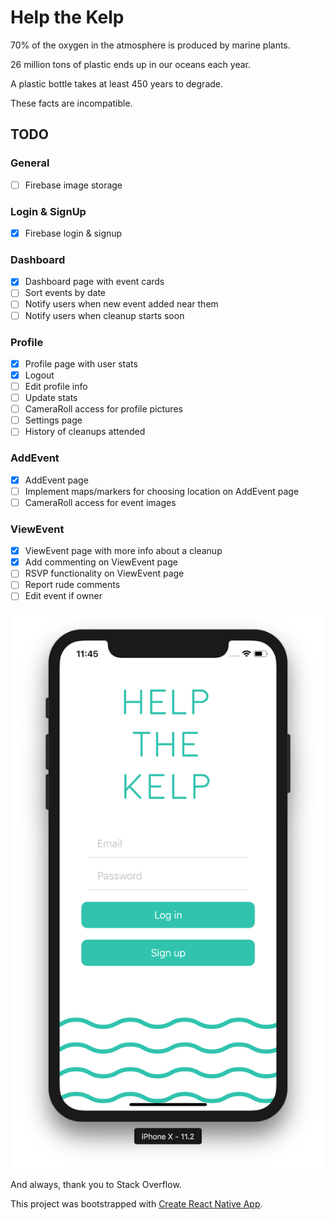 # Help the Kelp
70% of the oxygen in the atmosphere is produced by marine plants.

26 million tons of plastic ends up in our oceans each year.

A plastic bottle takes at least 450 years to degrade.

These facts are incompatible.

## TODO
### General
- [ ] Firebase image storage

### Login & SignUp
- [x] Firebase login & signup

### Dashboard
- [x] Dashboard page with event cards
- [ ] Sort events by date
- [ ] Notify users when new event added near them
- [ ] Notify users when cleanup starts soon

### Profile
- [x] Profile page with user stats
- [x] Logout
- [ ] Edit profile info
- [ ] Update stats
- [ ] CameraRoll access for profile pictures
- [ ] Settings page
- [ ] History of cleanups attended

### AddEvent
- [x] AddEvent page
- [ ] Implement maps/markers for choosing location on AddEvent page
- [ ] CameraRoll access for event images

### ViewEvent
- [x] ViewEvent page with more info about a cleanup
- [x] Add commenting on ViewEvent page
- [ ] RSVP functionality on ViewEvent page
- [ ] Report rude comments
- [ ] Edit event if owner

![alt text](README_images/login.png "Login screen")

And always, thank you to Stack Overflow.

This project was bootstrapped with [Create React Native App](https://github.com/react-community/create-react-native-app).
